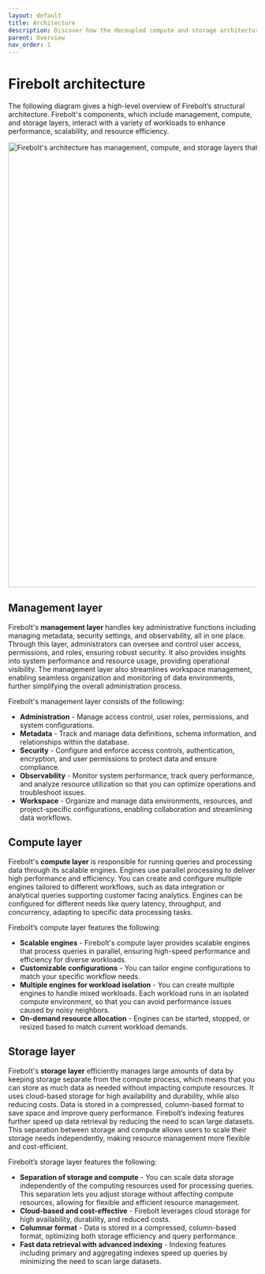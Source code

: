```yaml
---
layout: default
title: Architecture
description: Discover how the decoupled compute and storage architecture of the Firebolt data warehouse enables sub-second query performance on terabyte-scale data sets.
parent: Overview
nav_order: 1
---
```


# Firebolt architecture

The following diagram gives a high-level overview of Firebolt’s structural architecture. Firebolt's components, which include management, compute, and storage layers, interact with a variety of workloads to enhance performance, scalability, and resource efficiency.

<img src="../../assets/images/fireboltarchitecture.png" alt="Firebolt's architecture has management, compute, and storage layers that work with various workloads." width="900"/>

## Management layer

Firebolt's **management layer** handles key administrative functions including managing metadata, security settings, and observability, all in one place. Through this layer, administrators can oversee and control user access, permissions, and roles, ensuring robust security. It also provides insights into system performance and resource usage, providing operational visibility. The management layer also streamlines workspace management, enabling seamless organization and monitoring of data environments, further simplifying the overall administration process.

Firebolt's management layer consists of the following:

* **Administration** - Manage access control, user roles, permissions, and system configurations.
* **Metadata** - Track and manage data definitions, schema information, and relationships within the database.
* **Security** - Configure and enforce access controls, authentication, encryption, and user permissions to protect data and ensure compliance.
* **Observability** - Monitor system performance, track query performance, and analyze resource utilization so that you can optimize operations and troubleshoot issues.
* **Workspace** - Organize and manage data environments, resources, and project-specific configurations, enabling collaboration and streamlining data workflows.

## Compute layer

Firebolt's **compute layer** is responsible for running queries and processing data through its scalable engines. Engines use parallel processing to deliver high performance and efficiency. You can create and configure multiple engines tailored to different workflows, such as data integration or analytical queries supporting customer facing analytics. Engines can be configured for different needs like query latency, throughput, and concurrency, adapting to specific data processing tasks. 

Firebolt’s compute layer features the following:

* **Scalable engines** - Firebolt's compute layer provides scalable engines that process queries in parallel, ensuring high-speed performance and efficiency for diverse workloads.
* **Customizable configurations** - You can tailor engine configurations to match your specific workflow needs.
* **Multiple engines for workload isolation** - You can create multiple engines to handle mixed workloads. Each workload runs in an isolated compute environment, so that you can avoid performance issues caused by noisy neighbors.
* **On-demand resource allocation** - Engines can be started, stopped, or resized based to match current workload demands.

## Storage layer

Firebolt's **storage layer** efficiently manages large amounts of data by keeping storage separate from the compute process, which means that you can store as much data as needed without impacting compute resources. It uses cloud-based storage for high availability and durability, while also reducing costs. Data is stored in a compressed, column-based format to save space and improve query performance. Firebolt’s indexing features further speed up data retrieval by reducing the need to scan large datasets. This separation between storage and compute allows users to scale their storage needs independently, making resource management more flexible and cost-efficient. 

Firebolt’s storage layer features the following:

* **Separation of storage and compute** - You can scale data storage independently of the computing resources used for processing queries. This separation lets you adjust storage without affecting compute resources, allowing for flexible and efficient resource management.
* **Cloud-based and cost-effective** - Firebolt leverages cloud storage for high availability, durability, and reduced costs.
* **Columnar format** - Data is stored in a compressed, column-based format, optimizing both storage efficiency and query performance.
* **Fast data retrieval with advanced indexing** - Indexing features including primary and aggregating indexes speed up queries by minimizing the need to scan large datasets.